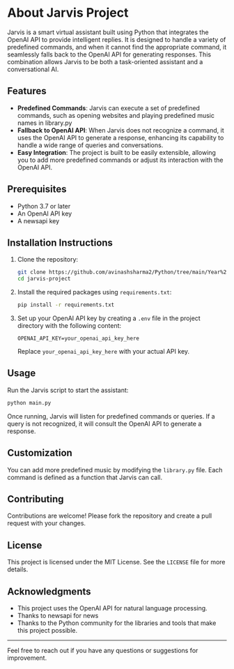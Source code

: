 # About Jarvis Project

Jarvis is a smart virtual assistant built using Python that integrates the OpenAI API to provide intelligent replies. It is designed to handle a variety of predefined commands, and when it cannot find the appropriate command, it seamlessly falls back to the OpenAI API for generating responses. This combination allows Jarvis to be both a task-oriented assistant and a conversational AI.

## Features

- **Predefined Commands**: Jarvis can execute a set of predefined commands, such as opening websites and playing predefined music names in library.py
- **Fallback to OpenAI API**: When Jarvis does not recognize a command, it uses the OpenAI API to generate a response, enhancing its capability to handle a wide range of queries and conversations.
- **Easy Integration**: The project is built to be easily extensible, allowing you to add more predefined commands or adjust its interaction with the OpenAI API.

## Prerequisites

- Python 3.7 or later
- An OpenAI API key
- A newsapi key

## Installation Instructions

1. Clone the repository:
   ```bash
   git clone https://github.com/avinashsharma2/Python/tree/main/Year%202025/Jarvis
   cd jarvis-project
   ```

2. Install the required packages using `requirements.txt`:
   ```bash
   pip install -r requirements.txt
   ```

3. Set up your OpenAI API key by creating a `.env` file in the project directory with the following content:
   ```
   OPENAI_API_KEY=your_openai_api_key_here
   ```
   Replace `your_openai_api_key_here` with your actual API key.

## Usage

Run the Jarvis script to start the assistant:
```bash
python main.py
```

Once running, Jarvis will listen for predefined commands or queries. If a query is not recognized, it will consult the OpenAI API to generate a response.

## Customization

You can add more predefined music by modifying the `library.py` file. Each command is defined as a function that Jarvis can call.

## Contributing

Contributions are welcome! Please fork the repository and create a pull request with your changes.

## License

This project is licensed under the MIT License. See the `LICENSE` file for more details.

## Acknowledgments

- This project uses the OpenAI API for natural language processing.
- Thanks to newsapi for news
- Thanks to the Python community for the libraries and tools that make this project possible.

---

Feel free to reach out if you have any questions or suggestions for improvement.

